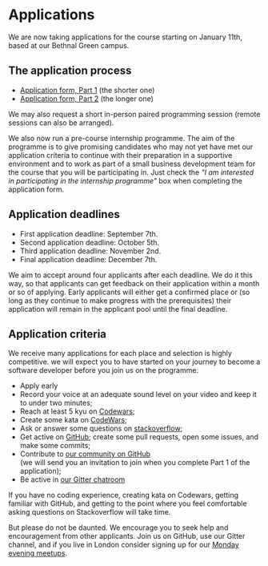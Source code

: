 # Applications

We are now taking applications for the course starting on January 11th, based at our Bethnal Green campus.

## The application process

+ [Application form, Part 1](apply1.html) (the shorter one) 
+ [Application form, Part 2](apply2.html) (the longer one) 

We may also request a short in-person paired programming session (remote sessions can also be arranged). 

We also now run a pre-course internship programme. The aim of the programme is to give promising candidates who may not yet have met our application criteria to continue with their preparation in a supportive environment and to work as part of a small business development team for the course that you will be participating in. Just check the *"I am interested in participating in the internship programme"* box when completing the application form.

## Application deadlines

+ First application deadline: September 7th.
+ Second application deadline: October 5th.
+ Third application deadline: November 2nd.
+ Final application deadline: December 7th.

We aim to accept around four applicants after each deadline. We do it this way, so that applicants can get feedback on their application within a month or so of applying. Early applicants will either get a confirmed place or (so long as they continue to make progress with the prerequisites) their application will remain in the applicant pool until the final deadline.

## Application criteria

We receive many applications for each place and selection is highly competitive. we will expect you to have started on your journey to become a software developer before you join us on the programme.

+ Apply early 
+ Record your voice at an adequate sound level on your video and keep it to under two minutes;
+ Reach at least 5 kyu on [Codewars](http://www.codewars.com/?language=javascript);
+ Create some kata on [CodeWars](http://www.codewars.com/kata/new);
+ Ask or answer some questions on [stackoverflow](http://stackoverflow.com/users/2660363/dejs);
+ Get active on [GitHub](https://github.com/); create some pull requests, open some issues, and make some commits;
+ Contribute to [our community on GitHub](https://github.com/codingforeveryone)    
(we will send you an invitation to join when you complete Part 1 of the application); 
+ Be active in  [our Gitter chatroom](https://gitter.im/codingforeveryone)

If you have no coding experience, creating kata on Codewars, getting familiar with GitHub, and getting to the point where you feel comfortable asking questions on Stackoverflow will take time.

But please do not be daunted. We encourage you to seek help and encouragement from other applicants. Join us on GitHub, use our Gitter channel, and if you live in London consider signing up for our [Monday evening meetups](http://www.meetup.com/founderscoders/).

